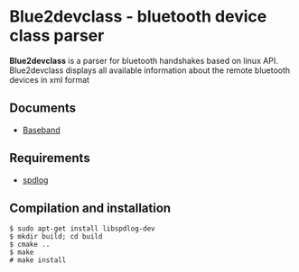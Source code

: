 # Blue2devclass - bluetooth device class parser

**Blue2devclass** is a parser for bluetooth handshakes based on linux API. Blue2devclass displays all available information about the remote bluetooth devices in xml format
## Documents
* [Baseband](https://btprodspecificationrefs.blob.core.windows.net/assigned-numbers/Assigned%20Number%20Types/Baseband.pdf)
## Requirements
* [spdlog](https://github.com/gabime/spdlog)

## Compilation and installation
```
$ sudo apt-get install libspdlog-dev
$ mkdir build; cd build
$ cmake ..
$ make
# make install


